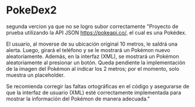 # PokeDex2
segunda vercion ya que no se logro subor correctamente 
"Proyecto de prueba utilizando la API JSON https://pokeapi.co/, el cual es una Pokédex.

El usuario, al moverse de su ubicación original 10 metros, le saldrá una alerta. Luego, girará el teléfono y se le mostrará un Pokémon nuevo aleatoriamente. Además, en la interfaz (XML), se mostrará un Pokémon aleatoriamente al presionar un botón. Queda pendiente la implementación de la imagen del Pokémon al indicar los 2 metros; por el momento, solo muestra un placeholder.

Se recomienda corregir las faltas ortográficas en el código y asegurarse de que la interfaz de usuario (XML) esté correctamente implementada para mostrar la información del Pokémon de manera adecuada."
